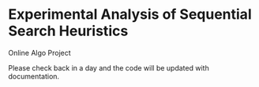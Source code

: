 # Experimental Analysis of Sequential Search Heuristics
Online Algo Project

Please check back in a day and the code will be updated with documentation.

